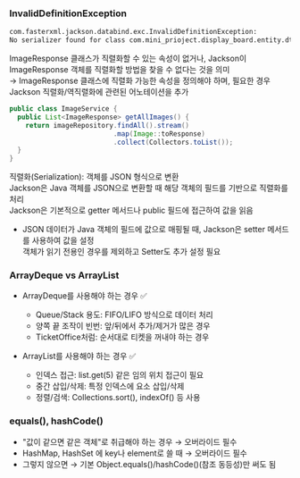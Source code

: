 ### InvalidDefinitionException

```bash
com.fasterxml.jackson.databind.exc.InvalidDefinitionException:
No serializer found for class com.mini_prioject.display_board.entity.dto.ImageResponse and no properties discovered to create BeanSerializer (to avoid exception, disable SerializationFeature.FAIL_ON_EMPTY_BEANS)
```

ImageResponse 클래스가 직렬화할 수 있는 속성이 없거나, Jackson이 ImageResponse 객체를 직렬화할 방법을 찾을 수 없다는 것을 의미  
→ ImageResponse 클래스에 직렬화 가능한 속성을 정의해야 하며, 필요한 경우 Jackson 직렬화/역직렬화에 관련된 어노테이션을 추가

```java
public class ImageService {
  public List<ImageResponse> getAllImages() {
    return imageRepository.findAll().stream()
                          .map(Image::toResponse)
                          .collect(Collectors.toList());
  }
}
```

직렬화(Serialization): 객체를 JSON 형식으로 변환  
Jackson은 Java 객체를 JSON으로 변환할 때 해당 객체의 필드를 기반으로 직렬화를 처리  
Jackson은 기본적으로 getter 메서드나 public 필드에 접근하여 값을 읽음

- JSON 데이터가 Java 객체의 필드에 값으로 매핑될 때, Jackson은 setter 메서드를 사용하여 값을 설정  
  객체가 읽기 전용인 경우를 제외하고 Setter도 추가 설정 필요

### ArrayDeque vs ArrayList

- ArrayDeque를 사용해야 하는 경우 ✅

  - Queue/Stack 용도: FIFO/LIFO 방식으로 데이터 처리
  - 양쪽 끝 조작이 빈번: 앞/뒤에서 추가/제거가 많은 경우
  - TicketOffice처럼: 순서대로 티켓을 꺼내야 하는 경우

- ArrayList를 사용해야 하는 경우 ✅
  - 인덱스 접근: list.get(5) 같은 임의 위치 접근이 필요
  - 중간 삽입/삭제: 특정 인덱스에 요소 삽입/삭제
  - 정렬/검색: Collections.sort(), indexOf() 등 사용

### equals(), hashCode()

- "값이 같으면 같은 객체"로 취급해야 하는 경우 → 오버라이드 필수
- HashMap, HashSet 에 key나 element로 쓸 때 → 오버라이드 필수
- 그렇지 않으면 → 기본 Object.equals()/hashCode()(참조 동등성)만 써도 됨
